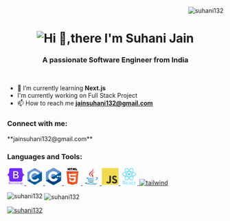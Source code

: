 <p align="right"> <img src="https://komarev.com/ghpvc/?username=suhani132&label=My%20visitors&color=red&right_color=green&style=flat" alt="suhani132" /> </p>
<div>
<h1 align="center" href="https://git.io/typing-svg"><img src="https://readme-typing-svg.demolab.com?font=Fira+Code&pause=4000&width=400&lines=Hi+There!+👋,+I'm+Suhani+Jain" alt="Hi 👋,there I'm Suhani Jain" /></h1>
<h3 align="center">A passionate Software Engineer from India</h3>
</div>

<br/>

- 🌱 I’m currently learning **Next.js**
- I'm currently working on Full Stack Project
- 📫 How to reach me **jainsuhani132@gmail.com**

<h3 align="left">Connect with me:</h3>
<p align="left">
<!-- <a href="https://instagram.com/_suhani132" target="blank"><img align="center" src="https://raw.githubusercontent.com/rahuldkjain/github-profile-readme-generator/master/src/images/icons/Social/instagram.svg" alt="_suhani132" height="30" width="40" /></a> -->
  **jainsuhani132@gmail.com**
</p>

<h3 align="left">Languages and Tools:</h3>
<p align="left"> <a href="https://getbootstrap.com" target="_blank" rel="noreferrer"> <img src="https://raw.githubusercontent.com/devicons/devicon/master/icons/bootstrap/bootstrap-plain-wordmark.svg" alt="bootstrap" width="40" height="40"/> </a> <a href="https://www.cprogramming.com/" target="_blank" rel="noreferrer"> <img src="https://raw.githubusercontent.com/devicons/devicon/master/icons/c/c-original.svg" alt="c" width="40" height="40"/> </a> <a href="https://www.w3schools.com/cpp/" target="_blank" rel="noreferrer"> <img src="https://raw.githubusercontent.com/devicons/devicon/master/icons/cplusplus/cplusplus-original.svg" alt="cplusplus" width="40" height="40"/> </a> <a href="https://www.w3.org/html/" target="_blank" rel="noreferrer"> <img src="https://raw.githubusercontent.com/devicons/devicon/master/icons/html5/html5-original-wordmark.svg" alt="html5" width="40" height="40"/> </a> <a href="https://www.java.com" target="_blank" rel="noreferrer"> <img src="https://raw.githubusercontent.com/devicons/devicon/master/icons/java/java-original.svg" alt="java" width="40" height="40"/> </a> <a href="https://developer.mozilla.org/en-US/docs/Web/JavaScript" target="_blank" rel="noreferrer"> <img src="https://raw.githubusercontent.com/devicons/devicon/master/icons/javascript/javascript-original.svg" alt="javascript" width="40" height="40"/> </a> <a href="https://reactjs.org/" target="_blank" rel="noreferrer"> <img src="https://raw.githubusercontent.com/devicons/devicon/master/icons/react/react-original-wordmark.svg" alt="react" width="40" height="40"/> </a> <a href="https://tailwindcss.com/" target="_blank" rel="noreferrer"> <img src="https://www.vectorlogo.zone/logos/tailwindcss/tailwindcss-icon.svg" alt="tailwind" width="40" height="40"/> </a> </p>

<p><img align="left" src="https://github-readme-stats.vercel.app/api/top-langs?username=suhani132&show_icons=true&locale=en&layout=compact&theme=highcontrast" alt="suhani132" /></p>

<p>&nbsp;<img align="center" src="https://github-readme-stats.vercel.app/api?username=suhani132&show_icons=true&layout=compact&theme=highcontrast" alt="suhani132" /></p>



<a href="https://git.io/streak-stats"><img src="https://streak-stats.demolab.com?user=suhani132&theme=highcontrast&layout=compact&hide_border=true&border_radius=4.9&date_format=M%20j%5B%2C%20Y%5D" alt="suhani132" /></a>
